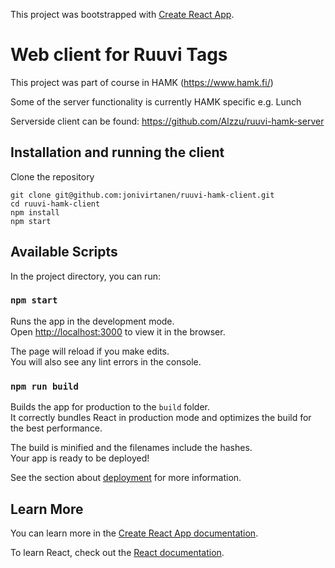 This project was bootstrapped with [Create React App](https://github.com/facebook/create-react-app).

# Web client for Ruuvi Tags
This project was part of course in HAMK (https://www.hamk.fi/)

Some of the server functionality is currently HAMK specific e.g. Lunch

Serverside client can be found: https://github.com/Alzzu/ruuvi-hamk-server

## Installation and running the client

Clone the repository
```
git clone git@github.com:jonivirtanen/ruuvi-hamk-client.git
cd ruuvi-hamk-client
npm install
npm start
```


## Available Scripts

In the project directory, you can run:

### `npm start`

Runs the app in the development mode.<br>
Open [http://localhost:3000](http://localhost:3000) to view it in the browser.

The page will reload if you make edits.<br>
You will also see any lint errors in the console.

### `npm run build`

Builds the app for production to the `build` folder.<br>
It correctly bundles React in production mode and optimizes the build for the best performance.

The build is minified and the filenames include the hashes.<br>
Your app is ready to be deployed!

See the section about [deployment](https://facebook.github.io/create-react-app/docs/deployment) for more information.

## Learn More

You can learn more in the [Create React App documentation](https://facebook.github.io/create-react-app/docs/getting-started).

To learn React, check out the [React documentation](https://reactjs.org/).

